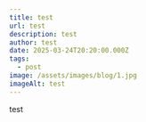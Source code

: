 ```yaml
---
title: test
url: test
description: test
author: test
date: 2025-03-24T20:20:00.000Z
tags:
  - post
image: /assets/images/blog/1.jpg
imageAlt: test
---
```

test
